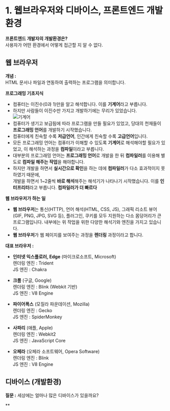# 1. 웹브라우저와 디바이스, 프론트엔드 개발 환경 

**프론트엔드 개발자의 개발환경은?**   
사용자가 어떤 환경에서 어떻게 접근할 지 알 수 없다.   

## 웹 브라우저 
**개념 :**  
HTML 문서나 파일과 연동하여 출력하는 프로그램을 의미합니다.  

**프로그래밍 기초지식**

- 컴퓨터는 이진수(0과 1)만을 알고 해석합니다. 이를 **기계어**라고 부릅니다.   
- 하지만 사람들이 이진수만 가지고 개발하기에는 무리가 있었습니다.   
  ![기계어](http://www.ninisworld.com/oddsends/justforfun/funpicts/realprogrammers.jpg) 
- 컴퓨터가 생기고 보급됨에 따라 프로그램을 만들 필요가 있었고, 당대의 천재들이 **프로그래밍 언어**를 개발하기 시작했습니다.   
- 컴퓨터에게 친숙할 수록 **저급언어**, 인간에게 친숙할 수록 **고급언어**입니다.   
- 모든 프로그래밍 언어는 컴퓨터가 이해할 수 있도록 **기계어**로 해석해야할 필요가 있었고, 이 해석하는 과정을 **컴파일**이라고 부릅니다.   
- 대부분의 프로그래밍 언어는 **프로그래밍 언어**로 개발을 한 뒤 **컴파일러**를 이용해 별도로 **컴파일 해주는 작업**을 해야합니다.   
- 하지만 개발을 하면서 **실시간으로 확인**을 하는 데에 **컴파일러**가 다소 효과적이지 못하였기 때문에,   
  개발을 하면서 1~2줄씩 **바로 해석**해주는 해석기가 나타나기 시작했습니다. 이를 **인터프리터**라고 부릅니다. 
  **컴파일러가 더 빠르다**  

**웹 브라우저가 하는 일**  

- **웹 브라우저**는 통신(HTTP), 언어 해석(HTML, CSS, JS), 그래픽 리소트 뷰어(GIF, PNG, JPG, SVG 등), 플러그인, 쿠키를 모두 지원하는 다소 몸덩어리가 큰 프로그램입니다. 내부에는 위 작업을 위한 다양한 해석기와 엔진을 가지고 있습니다.
- **웹 브라우저**가 웹 페이지를 보여주는 과정을 **렌더링** 과정이라고 합니다.  

**대표 브라우저 :**  

- **인터넷 익스플로러, Edge** (마이크로소프트, Microsoft)  
  렌더링 엔진 : Trident  
  JS 엔진 : Chakra  
  
- **크롬** (구글, Google)  
  렌더링 엔진 : Blink (Webkit 기반)  
  JS 엔진 : V8 Engine  
  
- **파이어폭스** (모질라 파운데이션, Mozilla)  
  렌더링 엔진 : Gecko  
  JS 엔진 : SpiderMonkey  
  
- **사파리** (애플, Apple)  
  렌더링 엔진 : Webkit2  
  JS 엔진 : JavaScript Core  
  
- **오페라** (오페라 소프트웨어, Opera Software)  
  렌더링 엔진 : Blink  
  JS 엔진 : V8 Engine  

## 디바이스 (개발환경)  
**질문 :** 세상에는 얼마나 많은 디바이스가 있을까요?

**















